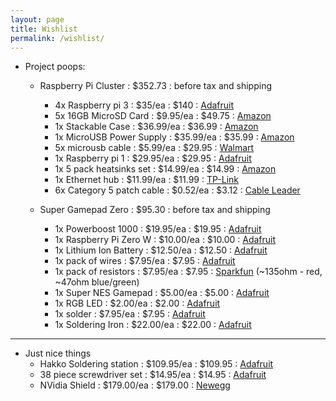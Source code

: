 ```yaml
---
layout: page
title: Wishlist
permalink: /wishlist/
---
```


 * Project poops:
   * Raspberry Pi Cluster        : $352.73    : before tax and shipping
     * 4x Raspberry pi 3         : $35/ea     : $140     : <a href="https://www.adafruit.com/product/3055">Adafruit</a>
     * 5x 16GB MicroSD Card      : $9.95/ea   : $49.75   : <a href="https://www.amazon.com/SanDisk-Ultra-Micro-Adapter-SDSQUNC-016G-GN6MA/dp/B010Q57SEE/ref=sr_1_3?s=electronics&ie=UTF8&qid=1514418775&sr=1-3&keywords=16gb+micro+sd+card">Amazon</a>
     * 1x Stackable Case         : $36.99/ea  : $36.99   : <a href="https://www.amazon.com/GeauxRobot-Raspberry-Model-5-layer-Enclosure/dp/B01D90TX1O/ref=sr_1_3?ie=UTF8&qid=1514418137&sr=8-3&keywords=GeauxRobot">Amazon</a>
     * 1x MicroUSB Power Supply  : $35.99/ea  : $35.99   : <a href="https://www.amazon.com/Anker-Charge-Charger-PowerPort-PowerIQ/dp/B017JT6846/ref=sr_1_fkmr0_1?s=electronics&ie=UTF8&qid=1514418237&sr=1-1-fkmr0">Amazon</a>
     * 5x microusb cable         : $5.99/ea   : $29.95   : <a href="https://www.walmart.com/ip/Anker-PowerLine-Micro-USB-1ft-Premium-Fastest-Durable-Cable-Kevlar-Fiber-Double-Braided-Nylon-Samsung-Nexus-LG-Motorola-Android-Smartphones/171508696">Walmart</a>
     * 1x Raspberry pi 1         : $29.95/ea  : $29.95   : <a href="https://www.adafruit.com/product/1914">Adafruit</a>
     * 1x 5 pack heatsinks set   : $14.99/ea  : $14.99   : <a href="https://www.amazon.com/GeeekPi-Copper-Cooling-Heatsinks-Raspberry/dp/B0746FZYPF/ref=sr_1_22?s=electronics&ie=UTF8&qid=1514418429&sr=1-22&keywords=raspberry+pi+copper+heatsink">Amazon</a>
     * 1x Ethernet hub           : $11.99/ea  : $11.99   : <a href="http://www.tp-link.com/us/products/details/cat-5581_TL-SF1005D.html">TP-Link</a>
     * 6x Category 5 patch cable : $0.52/ea   : $3.12    : <a href="http://www.cableleader.com/1ft-cat5e-350-mhz-utp-snagless-patch-cable-green.html">Cable Leader</a>

   * Super Gamepad Zero          : $95.30     : before tax and shipping
     * 1x Powerboost 1000        : $19.95/ea  : $19.95   : <a href="https://www.adafruit.com/product/2465">Adafruit</a>
     * 1x Raspberry Pi Zero W    : $10.00/ea  : $10.00   : <a href="https://www.adafruit.com/product/3400">Adafruit</a>
     * 1x Lithium Ion Battery    : $12.50/ea  : $12.50   : <a href="https://www.adafruit.com/product/2011">Adafruit</a>
     * 1x pack of wires          : $7.95/ea   : $7.95    : <a href="https://www.adafruit.com/product/824">Adafruit</a>
     * 1x pack of resistors      : $7.95/ea   : $7.95    : <a href="https://www.sparkfun.com/products/10969">Sparkfun</a> (~135ohm - red, ~47ohm blue/green)
     * 1x Super NES Gamepad      : $5.00/ea   : $5.00    : <a href="https://www.adafruit.com/product/131">Adafruit</a>
     * 1x RGB LED                : $2.00/ea   : $2.00    : <a href="https://www.adafruit.com/product/159">Adafruit</a>
     * 1x solder                 : $7.95/ea   : $7.95    : <a href="https://www.adafruit.com/product/145">Adafruit</a>
     * 1x Soldering Iron         : $22.00/ea  : $22.00   : <a href="https://www.adafruit.com/product/180">Adafruit</a>
------------------------------------------

 * Just nice things
   * Hakko Soldering station     : $109.95/ea : $109.95  : <a href="https://www.adafruit.com/product/1204">Adafruit</a>
   * 38 piece screwdriver set    : $14.95/ea  : $14.95   : <a href="https://www.adafruit.com/product/822">Adafruit</a>
   * NVidia Shield               : $179.00/ea : $179.00  : <a href="https://www.newegg.com/Product/Product.aspx?Item=N82E16815351013">Newegg<a>
